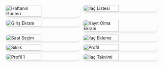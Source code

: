 <!DOCTYPE html>
<html lang="tr">
<head>
    <meta charset="UTF-8">
    <meta name="viewport" content="width=device-width, initial-scale=1.0">
    <title>İlaç Takip Uygulaması</title>
    <style>
        .image-container {
            display: flex;
            flex-wrap: wrap;
            gap: 10px;
            justify-content: center;
        }
        .image-container img {
            width: 48%;
            max-width: 400px;
            height: auto;
            border-radius: 10px;
            box-shadow: 0px 4px 6px rgba(0, 0, 0, 0.1);
        }
    </style>
</head>
<body>
    <div class="image-container">
        <img src="https://github.com/user-attachments/assets/9a2a3d3e-cd43-4ea1-8ac1-4e7e80d100ec" alt="Haftanın Günleri">
        <img src="https://github.com/user-attachments/assets/17b4accf-1516-4f65-a0f1-30b6aca4a05d" alt="İlaç Listesi">
        <img src="https://github.com/user-attachments/assets/eab93d90-f0de-4333-ba52-6da19b13f635" alt="Giriş Ekranı">
        <img src="https://github.com/user-attachments/assets/566738c7-1d6f-4b24-86d0-01f0ba089efa" alt="Kayıt Olma Ekranı">
        <img src="https://github.com/user-attachments/assets/0eccc30c-007d-4cce-80cf-dfb54f0acfa1" alt="Saat Seçim">
        <img src="https://github.com/user-attachments/assets/a689b8a2-a73f-4778-aa3f-7e1453a8d77c" alt="İlaç Ekleme">
        <img src="https://github.com/user-attachments/assets/38352530-5315-460e-a741-269c16dc6e17" alt="Sıklık">
        <img src="https://github.com/user-attachments/assets/0933a819-8ff8-4ac3-aede-4c0429e0cf0d" alt="Profil">
        <img src="https://github.com/user-attachments/assets/6bf17a62-8c27-4f0f-846f-10ebf6480705" alt="Profil 1">
        <img src="https://github.com/user-attachments/assets/ea8284db-bf5a-4605-a5e8-5c5587bcaa99" alt="İlaç Takvimi">
    </div>
</body>
</html>
